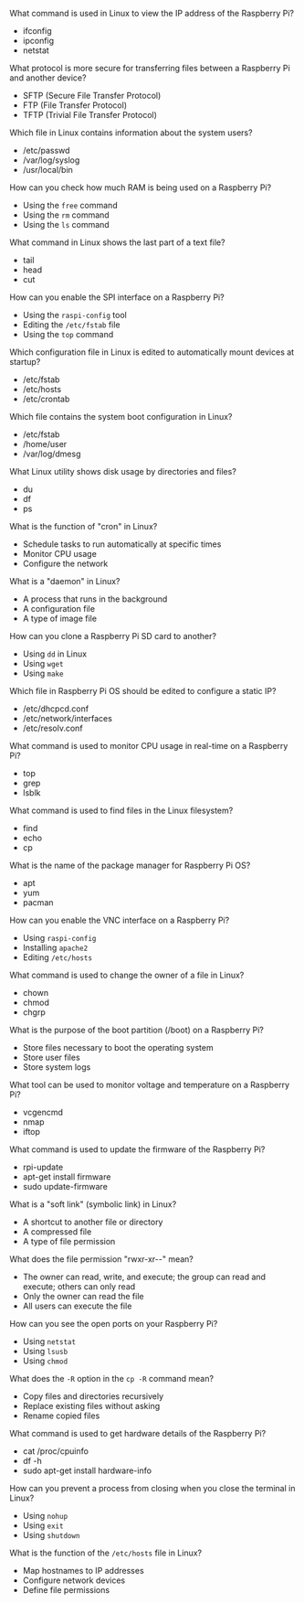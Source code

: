What command is used in Linux to view the IP address of the Raspberry Pi?
- ifconfig
- ipconfig
- netstat

What protocol is more secure for transferring files between a Raspberry Pi and another device?
- SFTP (Secure File Transfer Protocol)
- FTP (File Transfer Protocol)
- TFTP (Trivial File Transfer Protocol)

Which file in Linux contains information about the system users?
- /etc/passwd
- /var/log/syslog
- /usr/local/bin

How can you check how much RAM is being used on a Raspberry Pi?
- Using the `free` command
- Using the `rm` command
- Using the `ls` command

What command in Linux shows the last part of a text file?
- tail
- head
- cut

How can you enable the SPI interface on a Raspberry Pi?
- Using the `raspi-config` tool
- Editing the `/etc/fstab` file
- Using the `top` command

Which configuration file in Linux is edited to automatically mount devices at startup?
- /etc/fstab
- /etc/hosts
- /etc/crontab

Which file contains the system boot configuration in Linux?
- /etc/fstab
- /home/user
- /var/log/dmesg

What Linux utility shows disk usage by directories and files?
- du
- df
- ps

What is the function of "cron" in Linux?
- Schedule tasks to run automatically at specific times
- Monitor CPU usage
- Configure the network

What is a "daemon" in Linux?
- A process that runs in the background
- A configuration file
- A type of image file

How can you clone a Raspberry Pi SD card to another?
- Using `dd` in Linux
- Using `wget`
- Using `make`

Which file in Raspberry Pi OS should be edited to configure a static IP?
- /etc/dhcpcd.conf
- /etc/network/interfaces
- /etc/resolv.conf

What command is used to monitor CPU usage in real-time on a Raspberry Pi?
- top
- grep
- lsblk

What command is used to find files in the Linux filesystem?
- find
- echo
- cp

What is the name of the package manager for Raspberry Pi OS?
- apt
- yum
- pacman

How can you enable the VNC interface on a Raspberry Pi?
- Using `raspi-config`
- Installing `apache2`
- Editing `/etc/hosts`

What command is used to change the owner of a file in Linux?
- chown
- chmod
- chgrp

What is the purpose of the boot partition (/boot) on a Raspberry Pi?
- Store files necessary to boot the operating system
- Store user files
- Store system logs

What tool can be used to monitor voltage and temperature on a Raspberry Pi?
- vcgencmd
- nmap
- iftop

What command is used to update the firmware of the Raspberry Pi?
- rpi-update
- apt-get install firmware
- sudo update-firmware

What is a "soft link" (symbolic link) in Linux?
- A shortcut to another file or directory
- A compressed file
- A type of file permission

What does the file permission "rwxr-xr--" mean?
- The owner can read, write, and execute; the group can read and execute; others can only read
- Only the owner can read the file
- All users can execute the file

How can you see the open ports on your Raspberry Pi?
- Using `netstat`
- Using `lsusb`
- Using `chmod`

What does the `-R` option in the `cp -R` command mean?
- Copy files and directories recursively
- Replace existing files without asking
- Rename copied files

What command is used to get hardware details of the Raspberry Pi?
- cat /proc/cpuinfo
- df -h
- sudo apt-get install hardware-info

How can you prevent a process from closing when you close the terminal in Linux?
- Using `nohup`
- Using `exit`
- Using `shutdown`

What is the function of the `/etc/hosts` file in Linux?
- Map hostnames to IP addresses
- Configure network devices
- Define file permissions